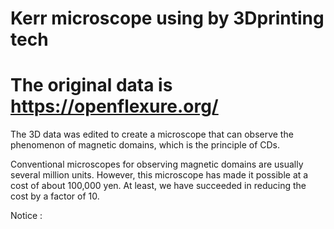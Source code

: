 # Kerr microscope using by 3Dprinting tech

# The original data is https://openflexure.org/

The 3D data was edited to create a microscope that can observe the phenomenon of magnetic domains, which is the principle of CDs.

Conventional microscopes for observing magnetic domains are usually several million units. However, this microscope has made it possible at a cost of about 100,000 yen.
At least, we have succeeded in reducing the cost by a factor of 10.

Notice : 
